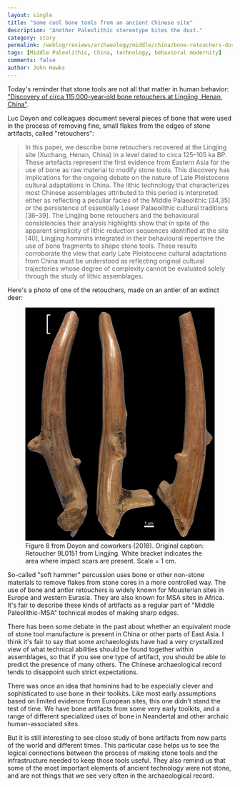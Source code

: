 ```yaml
---
layout: single
title: "Some cool bone tools from an ancient Chinese site"
description: "Another Paleolithic stereotype bites the dust."
category: story
permalink: /weblog/reviews/archaeology/middle/china/bone-retouchers-doyon-2018.html
tags: [Middle Paleolithic, China, technology, behavioral modernity]
comments: false
author: John Hawks
---
```


Today's reminder that stone tools are not all that matter in human behavior: <a href="https://doi.org/10.1371/journal.pone.0194318">"Discovery of circa 115,000-year-old bone retouchers at Lingjing, Henan, China"</a>.

Luc Doyon and colleagues document several pieces of bone that were used in the process of removing fine, small flakes from the edges of stone artifacts, called "retouchers":

<blockquote>In this paper, we describe bone retouchers recovered at the Lingjing site (Xuchang, Henan, China) in a level dated to circa 125–105 ka BP. These artefacts represent the first evidence from Eastern Asia for the use of bone as raw material to modify stone tools. This discovery has implications for the ongoing debate on the nature of Late Pleistocene cultural adaptations in China. The lithic technology that characterizes most Chinese assemblages attributed to this period is interpreted either as reflecting a peculiar facies of the Middle Palaeolithic [34,35] or the persistence of essentially Lower Palaeolithic cultural traditions [36–39]. The Lingjing bone retouchers and the behavioural consistencies their analysis highlights show that in spite of the apparent simplicity of lithic reduction sequences identified at the site [40], Lingjing hominins integrated in their behavioural repertoire the use of bone fragments to shape stone tools. These results corroborate the view that early Late Pleistocene cultural adaptations from China must be understood as reflecting original cultural trajectories whose degree of complexity cannot be evaluated solely through the study of lithic assemblages.</blockquote>

Here's a photo of one of the retouchers, made on an antler of an extinct deer:

<figure>
<img src="/images/lingjing-antler-retoucher-doyon-2018.jpg" alt="Antler retoucher from Lingjing" />
<figcaption>Figure 8 from Doyon and coworkers (2018). Original caption: Retoucher 9L0151 from Lingjing. White bracket indicates the area where impact scars are present. Scale = 1 cm.</figcaption>
</figure>

So-called "soft hammer" percussion uses bone or other non-stone materials to remove flakes from stone cores in a more controlled way. The use of bone and antler retouchers is widely known for Mousterian sites in Europe and western Eurasia. They are also known for MSA sites in Africa. It's fair to describe these kinds of artifacts as a regular part of "Middle Paleolithic-MSA" technical modes of making sharp edges.

There has been some debate in the past about whether an equivalent mode of stone tool manufacture is present in China or other parts of East Asia. I think it's fair to say that some archaeologists have had a very crystallized view of what technical abilities should be found together within assemblages, so that if you see one type of artifact, you should be able to predict the presence of many others. The Chinese archaeological record tends to disappoint such strict expectations.

There was once an idea that hominins had to be especially clever and sophisticated to use bone in their toolkits. Like most early assumptions based on limited evidence from European sites, this one didn't stand the test of time. We have bone artifacts from some very early toolkits, and a range of different specialized uses of bone in Neandertal and other archaic human-associated sites.

But it is still interesting to see close study of bone artifacts from new parts of the world and different times. This particular case helps us to see the logical connections between the process of making stone tools and the infrastructure needed to keep those tools useful. They also remind us that some of the most important elements of ancient technology were not stone, and are not things that we see very often in the archaeological record.
